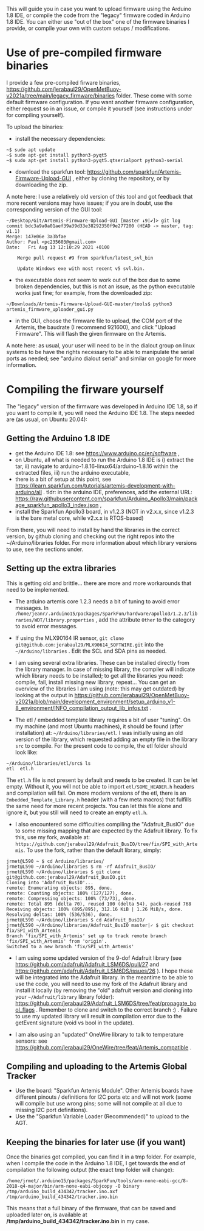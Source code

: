 This will guide you in case you want to upload firmware using the Arduino 1.8 IDE, or compile the code from the "legacy" firmware coded in Arduino 1.8 IDE. You can either use "out of the box" one of the firmware binaries I provide, or compile your own with custom setups / modifications.

# Use of pre-compiled firmware binaries

I provide a few pre-compiled firware binaries, https://github.com/jerabaul29/OpenMetBuoy-v2021a/tree/main/legacy_firmware/binaries folder. These come with some default firmware configuration. If you want another firmware configuration, either request so in an issue, or compile it yourself (see instructions under for compiling yourself).

To upload the binaries:

- install the necessary dependencies:
```
~$ sudo apt update
~$ sudo apt-get install python3-pyqt5
~$ sudo apt-get install python3-pyqt5.qtserialport python3-serial
```
- download the sparkfun tool: https://github.com/sparkfun/Artemis-Firmware-Upload-GUI , either by cloning the repository, or by downloading the zip.

A note here: I use a relatively old version of this tool and got feedback that more recent versions may have issues; if you are in doubt, use the corresponding version of the GUI tool:

```
~/Desktop/Git/Artemis-Firmware-Upload-GUI [master ↓9|✔]> git log
commit bdc3a9a0a01aef39a39d33e38292350f9e277200 (HEAD -> master, tag: v1.1)
Merge: 147e06e 3a3bfae
Author: Paul <pc235603@gmail.com>
Date:   Fri Aug 13 12:10:29 2021 +0100

    Merge pull request #9 from sparkfun/latest_svl_bin
   
    Update Windows exe with most recent v5 svl.bin.
```

- the executable does not seem to work out of the box due to some broken dependencies, but this is not an issue, as the python executable works just fine; for example, from the downloaded zip:
```
~/Downloads/Artemis-Firmware-Upload-GUI-master/tools$ python3 artemis_firmware_uploader_gui.py 
```
- in the GUI, choose the firmware file to upload, the COM port of the Artemis, the baudrate (I recommend 921600), and click "Upload Firmware". This will flash the given firmware on the Artemis.

A note here: as usual, your user will need to be in the dialout group on linux systems to be have the rights necessary to be able to manipulate the serial ports as needed; see "arduino dialout serial" and similar on google for more information.

# Compiling the firware yourself

The "legacy" version of the firmware was developed in Arduino IDE 1.8, so if you want to compile it, you will need the Arduino IDE 1.8. The steps needed are (as usual, on Ubuntu 20.04):

## Getting the Arduino 1.8 IDE

- get the Arduino IDE 1.8: see https://www.arduino.cc/en/software ,
- on Ubuntu, all what is needed to run the Arduino 1.8 IDE is i) extract the tar, ii) navigate to arduino-1.8.16-linux64/arduino-1.8.16 within the extracted files, iii) run the arduino executable,
- there is a bit of setup at this point, see https://learn.sparkfun.com/tutorials/artemis-development-with-arduino/all . tldr: in the arduino IDE, preferences, add the external URL: https://raw.githubusercontent.com/sparkfun/Arduino_Apollo3/main/package_sparkfun_apollo3_index.json ,
- install the Sparkfun Apollo3 board, in v1.2.3 (NOT in v2.x.x, since v1.2.3 is the bare metal core, while v2.x.x is RTOS-based)

From there, you will need to install by hand the libraries in the correct version, by github cloning and checking out the right repos into the ~/Arduino/libraries folder. For more information about which library versions to use, see the sections under.

## Setting up the extra libraries

This is getting old and brittle... there are more and more workarounds that need to be implemented.

- The arduino artemis core 1.2.3 needs a bit of tuning to avoid error messages. In `/home/jeanr/.arduino15/packages/SparkFun/hardware/apollo3/1.2.3/libraries/WDT/library.properties` , add the attribute `Other` to the category to avoid error messages.

- If using the MLX90164 IR sensor, `git clone git@github.com:jerabaul29/MLX90614_SOFTWIRE.git` into the `~/Arduino/libraries` . Edit the SCL and SDA pins as needed.

- I am using several extra libraries. These can be installed directly from the library manager. In case of missing library, the compiler will indicate which library needs to be installed; to get all the libraries you need: compile, fail, install missing new library, repeat... You can get an overview of the libraries I am using (note: this may get outdated) by looking at the output in https://github.com/jerabaul29/OpenMetBuoy-v2021a/blob/main/development_environment/setup_arduino_v1-8_environment/INFO_compilation_output_lib_infos.txt .

- The etl / embedded template library requires a bit of user "tuning". On my machine (and most Ubuntu machines), it should be found (after installation) at: ```~/Arduino/libraries/etl```. I was initially using an old version of the library, which requested adding an empty file in the library ```src``` to compile. For the present code to compile, the etl folder should look like:

```
~/Arduino/libraries/etl/src$ ls
etl  etl.h
```

The ```etl.h``` file is not present by default and needs to be created. It can be let empty. Without it, you will not be able to import ```etl/SOME_HEADER.h``` headers and compilation will fail. On more modern versions of the etl, there is an ```Embedded_Template_Library.h``` header (with a few meta macros) that fulfills the same need for more recent projects. You can let this file alone and ignore it, but you still will need to create an empty ```etl.h```.

- I also encountered some difficulties compiling the "Adafruit_BusIO" due to some missing mapping that are expected by the Adafruit library. To fix this, use my fork, available at: ```https://github.com/jerabaul29/Adafruit_BusIO/tree/fix/SPI_with_Artemis```. To use the fork, rather than the default library, simply:

```
jrmet@L590 ~ $ cd Arduino/libraries/
jrmet@L590 ~/Arduino/libraries $ rm -rf Adafruit_BusIO/
jrmet@L590 ~/Arduino/libraries $ git clone git@github.com:jerabaul29/Adafruit_BusIO.git
Cloning into 'Adafruit_BusIO'...
remote: Enumerating objects: 895, done.
remote: Counting objects: 100% (127/127), done.
remote: Compressing objects: 100% (73/73), done.
remote: Total 895 (delta 70), reused 100 (delta 54), pack-reused 768
Receiving objects: 100% (895/895), 312.16 KiB | 1.26 MiB/s, done.
Resolving deltas: 100% (536/536), done.
jrmet@L590 ~/Arduino/libraries $ cd Adafruit_BusIO/
jrmet@L590 ~/Arduino/libraries/Adafruit_BusIO master|✓ $ git checkout fix/SPI_with_Artemis
Branch 'fix/SPI_with_Artemis' set up to track remote branch 'fix/SPI_with_Artemis' from 'origin'.
Switched to a new branch 'fix/SPI_with_Artemis'
```

- I am using some updated version of the 9-dof Adafruit library (see https://github.com/adafruit/Adafruit_LSM6DS/pull/27 and https://github.com/adafruit/Adafruit_LSM6DS/issues/26 ). I hope these will be integrated into the Adafruit library. In the meantime to be able to use the code, you will need to use my fork of the Adafruit library and install it locally (by removing the "old" adafruit version and cloning into your ```~/Adafruit/library``` library folder): https://github.com/jerabaul29/Adafruit_LSM6DS/tree/feat/propagate_bool_flags . Remember to clone and switch to the correct branch :) . Failure to use my updated library will result in compilation error due to the getEvent signature (void vs bool in the update).

- I am also using an "updated" OneWire library to talk to temperature sensors: see https://github.com/jerabaul29/OneWire/tree/feat/Artemis_compatible .

## Compiling and uploading to the Artemis Global Tracker

- Use the board: "Sparkfun Artemis Module". Other Artemis boards have different pinouts / definitions for I2C ports etc and will not work (some will compile but use wrong pins; some will not compile at all due to missing I2C port definitions).
- Use the "Sparkfun Variable Loader (Recommended)" to upload to the AGT.

## Keeping the binaries for later use (if you want)

Once the binaries got compiled, you can find it in a tmp folder. For example, when I compile the code in the Arduino 1.8 IDE, I get towards the end of compilation the following output (the exact tmp folder will change):

```
/home/jrmet/.arduino15/packages/SparkFun/tools/arm-none-eabi-gcc/8-2018-q4-major/bin/arm-none-eabi-objcopy -O binary /tmp/arduino_build_434342/tracker.ino.axf /tmp/arduino_build_434342/tracker.ino.bin
```

This means that a full binary of the firmware, that can be saved and uploaded later on, is available at **/tmp/arduino_build_434342/tracker.ino.bin** in my case.
